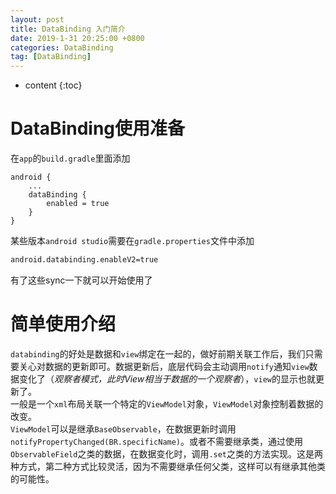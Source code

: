 ```yaml
---
layout: post
title: DataBinding 入门简介
date: 2019-1-31 20:25:00 +0800
categories: DataBinding
tag: [DataBinding]
---
```


* content
{:toc}


DataBinding使用准备
=======================================
在`app`的`build.gradle`里面添加
```
android {
    ...
    dataBinding {
        enabled = true
    }
}
```
某些版本`android studio`需要在`gradle.properties`文件中添加
```bash
android.databinding.enableV2=true
```
有了这些sync一下就可以开始使用了

简单使用介绍
=======================================
`databinding`的好处是数据和`view`绑定在一起的，做好前期关联工作后，我们只需要关心对数据的更新即可。数据更新后，底层代码会主动调用`notify`通知`view`数据变化了（_观察者模式，此时View相当于数据的一个观察者_），`view`的显示也就更新了。  
一般是一个`xml`布局关联一个特定的`ViewModel`对象，`ViewModel`对象控制着数据的改变。  
`ViewModel`可以是继承`BaseObservable`，在数据更新时调用`notifyPropertyChanged(BR.specificName)`。或者不需要继承类，通过使用`ObservableField`之类的数据，在数据变化时，调用`.set`之类的方法实现。这是两种方式，第二种方式比较灵活，因为不需要继承任何父类，这样可以有继承其他类的可能性。